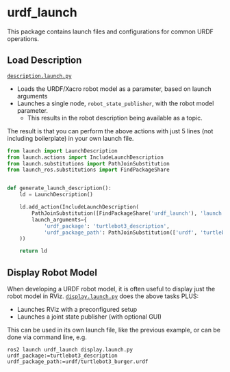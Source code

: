 # urdf_launch

This package contains launch files and configurations for common URDF operations.

## Load Description

[`description.launch.py`](launch/description.launch.py)
 * Loads the URDF/Xacro robot model as a parameter, based on launch arguments
 * Launches a single node, `robot_state_publisher`, with the robot model parameter.
    * This results in the robot description being available as a topic.

The result is that you can perform the above actions with just 5 lines (not including boilerplate) in your own launch file.

```python
from launch import LaunchDescription
from launch.actions import IncludeLaunchDescription
from launch.substitutions import PathJoinSubstitution
from launch_ros.substitutions import FindPackageShare


def generate_launch_description():
    ld = LaunchDescription()

    ld.add_action(IncludeLaunchDescription(
        PathJoinSubstitution([FindPackageShare('urdf_launch'), 'launch', 'display.launch.py']),
        launch_arguments={
            'urdf_package': 'turtlebot3_description',
            'urdf_package_path': PathJoinSubstitution(['urdf', 'turtlebot3_burger.urdf'])}.items()
    ))

    return ld

```

## Display Robot Model
When developing a URDF robot model, it is often useful to display just the robot model in RViz. [`display.launch.py`](launch/display.launch.py) does the above tasks PLUS:
 * Launches RViz with a preconfigured setup
 * Launches a joint state publisher (with optional GUI)

This can be used in its own launch file, like the previous example, or can be done via command line, e.g.

    ros2 launch urdf_launch display.launch.py urdf_package:=turtlebot3_description urdf_package_path:=urdf/turtlebot3_burger.urdf
